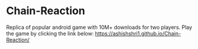 # Chain-Reaction
Replica of popular android game with 10M+ downloads for two players. 
Play the game by clicking the link below:
https://ashishshri1.github.io/Chain-Reaction/
